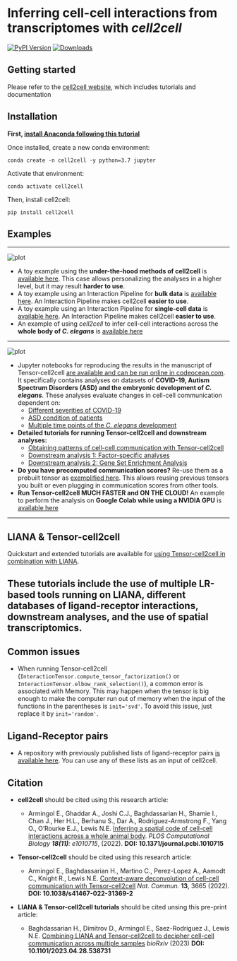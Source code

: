 # Inferring cell-cell interactions from transcriptomes with *cell2cell*
[![PyPI Version][pb]][pypi]
[![Downloads](https://pepy.tech/badge/cell2cell/month)](https://pepy.tech/project/cell2cell)

[pb]: https://badge.fury.io/py/cell2cell.svg
[pypi]: https://pypi.org/project/cell2cell/

## Getting started
Please refer to the [cell2cell website](https://cell2cell.readthedocs.org/), 
which includes tutorials and documentation



## Installation
**First, [install Anaconda following this tutorial](https://docs.anaconda.com/anaconda/install/)**

Once installed, create a new conda environment:
```
conda create -n cell2cell -y python=3.7 jupyter
```

Activate that environment:

```
conda activate cell2cell
```

Then, install cell2cell:
```
pip install cell2cell
```
## Examples

---
![plot](https://github.com/earmingol/cell2cell/blob/master/Logo.png?raw=true)

- A toy example using the **under-the-hood methods of cell2cell** is
  [available here](https://github.com/earmingol/cell2cell/blob/master/examples/cell2cell/Toy-Example.ipynb).
  This case allows personalizing the analyses in a higher level, but it may result **harder to use**.
- A toy example using an Interaction Pipeline for **bulk data** is 
  [available here](https://github.com/earmingol/cell2cell/blob/master/examples/cell2cell/Toy-Example-BulkPipeline.ipynb).
  An Interaction Pipeline makes cell2cell **easier to use**.
- A toy example using an Interaction Pipeline for **single-cell data** is 
  [available here](https://github.com/earmingol/cell2cell/blob/master/examples/cell2cell/Toy-Example-SingleCellPipeline.ipynb).
  An Interaction Pipeline makes cell2cell **easier to use**.  
- An example of using *cell2cell* to infer cell-cell interactions across the **whole
body of *C. elegans*** is [available here](https://github.com/LewisLabUCSD/Celegans-cell2cell)
  
---

![plot](https://github.com/earmingol/cell2cell/blob/master/LogoTensor.png?raw=true)

- Jupyter notebooks for reproducing the results in the manuscript of Tensor-cell2cell
  [are available and can be run online in codeocean.com](https://doi.org/10.24433/CO.0051950.v2).
  It specifically contains analyses on datasets of **COVID-19, Autism Spectrum Disorders (ASD) and the embryonic development
  of *C. elegans***. These analyses evaluate changes in
  cell-cell communication dependent on: 
    - [Different severities of COVID-19](https://files.codeocean.com/files/verified/bffc457e-caa6-4c39-b869-f52330804db0_v2.0/results.5afea95c-aec4-455d-b06e-b0c12ef10df1/06-BALF-Tensor-Factorization.html)
    - [ASD condition of patients](https://files.codeocean.com/files/verified/bffc457e-caa6-4c39-b869-f52330804db0_v2.0/results.5afea95c-aec4-455d-b06e-b0c12ef10df1/11-Brain-ASD-Tensor-Factorization.html)
    - [Multiple time points of the *C. elegans* development](https://files.codeocean.com/files/verified/bffc457e-caa6-4c39-b869-f52330804db0_v2.0/results.5afea95c-aec4-455d-b06e-b0c12ef10df1/08-Celegans-Tensor-Factorization.html)
- **Detailed tutorials for running Tensor-cell2cell and downstream analyses:**
    - [Obtaining patterns of cell-cell communication with Tensor-cell2cell](https://earmingol.github.io/cell2cell/tutorials/ASD/01-Tensor-Factorization-ASD/)
    - [Downstream analysis 1: Factor-specific analyses](https://earmingol.github.io/cell2cell/tutorials/ASD/02-Factor-Specific-ASD/)
    - [Downstream analysis 2: Gene Set Enrichment Analysis](https://earmingol.github.io/cell2cell/tutorials/ASD/03-GSEA-ASD/)
- **Do you have precomputed communication scores?** Re-use them as a prebuilt tensor as [exemplified here](https://github.com/earmingol/cell2cell/blob/master/examples/tensor_cell2cell/Loading-PreBuiltTensor.ipynb).
  This allows reusing previous tensors you built or even plugging in communication scores from other tools.
- **Run Tensor-cell2cell MUCH FASTER and ON THE CLOUD!** An example to perform the analysis on
 **Google Colab while using a NVIDIA GPU** is [available here](https://colab.research.google.com/drive/1xE6Pm1u-XoSWV8a3oYpixUFj64FIDtl0?usp=sharing)


---
## LIANA & Tensor-cell2cell

Quickstart and extended tutorials are available for [using Tensor-cell2cell in combination with LIANA](https://ccc-protocols.readthedocs.io/).

These tutorials include the use of multiple LR-based tools running on LIANA, different databases of ligand-receptor interactions,
downstream analyses, and the use of spatial transcriptomics.
---
## Common issues
- When running Tensor-cell2cell (```InteractionTensor.compute_tensor_factorization()``` or ```InteractionTensor.elbow_rank_selection()```), a common error is
associated with Memory. This may happen when the tensor is big enough to make the computer run out of memory when the input of the functions in the parentheses is
  ```init='svd'```. To avoid this issue, just replace it by ```init='random'```.
  
## Ligand-Receptor pairs
- A repository with previously published lists of ligand-receptor pairs [is available here](https://github.com/LewisLabUCSD/Ligand-Receptor-Pairs).
  You can use any of these lists as an input of cell2cell.

## Citation

- **cell2cell** should be cited using this research article:
    - Armingol E., Ghaddar A., Joshi C.J., Baghdassarian H., Shamie I., Chan J.,
      Her H.L., Berhanu S., Dar A., Rodriguez-Armstrong F., Yang O., O’Rourke E.J., Lewis N.E. 
      [Inferring a spatial code of cell-cell interactions across a whole animal body](https://doi.org/10.1371/journal.pcbi.1010715).
       *PLOS Computational Biology **18(11)**: e1010715*, (2022). **DOI: 10.1371/journal.pcbi.1010715**

- **Tensor-cell2cell** should be cited using this research article:
    - Armingol E., Baghdassarian H., Martino C., Perez-Lopez A., Aamodt C., Knight R., Lewis N.E.
     [Context-aware deconvolution of cell-cell communication with Tensor-cell2cell](https://doi.org/10.1038/s41467-022-31369-2)
     *Nat. Commun.* **13**, 3665 (2022). **DOI: 10.1038/s41467-022-31369-2**

- **LIANA & Tensor-cell2cell tutorials** should be cited unsing this pre-print article:
    - Baghdassarian H., Dimitrov D., Armingol E., Saez-Rodriguez J., Lewis N.E.
      [Combining LIANA and Tensor-cell2cell to decipher cell-cell communication across multiple samples](https://doi.org/10.1101/2023.04.28.538731)
      *bioRxiv* (2023) **DOI: 10.1101/2023.04.28.538731**
